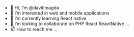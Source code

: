 - 👋 Hi, I’m @davitimagda
- 👀 I’m interested in web and mobile applications
- 🌱 I’m currently learning React native
- 💞️ I’m looking to collaborate on PHP React ReavtNative ...
- 📫 How to reach me ...

<!---
davitimagda/davitimagda is a ✨ special ✨ repository because its `README.md` (this file) appears on your GitHub profile.
You can click the Preview link to take a look at your changes.
--->
